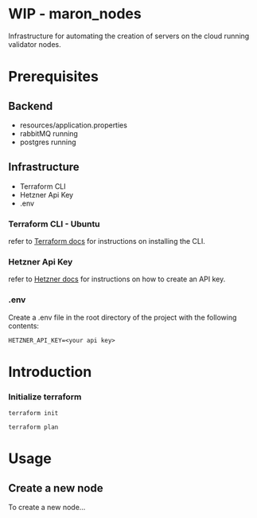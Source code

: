 # WIP - maron_nodes
Infrastructure for automating the creation of servers on the cloud running validator nodes.

# Prerequisites

## Backend
- resources/application.properties
- rabbitMQ running
- postgres running

## Infrastructure
- Terraform CLI
- Hetzner Api Key
- .env

### Terraform CLI - Ubuntu
refer to [Terraform docs](https://developer.hashicorp.com/terraform/tutorials/aws-get-started/install-cli) for instructions on installing the CLI.

### Hetzner Api Key
refer to [Hetzner docs](https://docs.hetzner.cloud/#overview) for instructions on how to create an API key.

### .env
Create a .env file in the root directory of the project with the following contents:
```
HETZNER_API_KEY=<your api key>
```
# Introduction

### Initialize terraform
```
terraform init
```
```
terraform plan
```

# Usage

## Create a new node
To create a new node...
